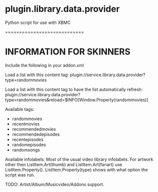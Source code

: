 plugin.library.data.provider
============================

Python script for use with XBMC

============================

INFORMATION FOR SKINNERS
============================

Include the following in your addon.xml
<import addon="service.library.data.provider" version="0.0.1"/>

Load a list with this content tag:
<content target="video">plugin://service.library.data.provider?type=randommovies</content>

Load a list with this content tag to have the list automatically refresh:
<content target="video">plugin://service.library.data.provider?type=randommovies&amp;reload=$INFO[Window.Property(randommovies)]</content>

Available tags:
-   randommovies
-   recentmovies
-   recommendedmovies
-   recommendedepisodes
-   recentepisodes
-   randomepisodes
-   randomsongs

Available infolabels:
Most of the usual video library infolabels. 
For artwork other then ListItem.Art(thumb) and ListItem.Art(fanart) use ListItem.Property(<art-type>).
ListItem.Property(type) shows with what option the script was run.

TODO:
Artist/Album/Musicvideo/Addons support.


